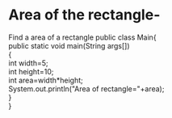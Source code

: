 # Area of the rectangle-
Find a area of a rectangle
public class Main{  
    public static void main(String args[])  
    {  
    int width=5;  
    int height=10;  
    int area=width*height;  
        System.out.println("Area of rectangle="+area);  
     }  
}  
